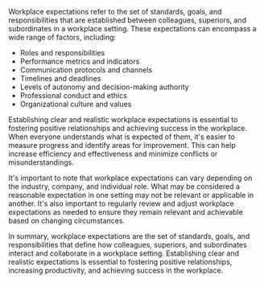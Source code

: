 
Workplace expectations refer to the set of standards, goals, and responsibilities that are established between colleagues, superiors, and subordinates in a workplace setting. These expectations can encompass a wide range of factors, including:

* Roles and responsibilities
* Performance metrics and indicators
* Communication protocols and channels
* Timelines and deadlines
* Levels of autonomy and decision-making authority
* Professional conduct and ethics
* Organizational culture and values

Establishing clear and realistic workplace expectations is essential to fostering positive relationships and achieving success in the workplace. When everyone understands what is expected of them, it's easier to measure progress and identify areas for improvement. This can help increase efficiency and effectiveness and minimize conflicts or misunderstandings.

It's important to note that workplace expectations can vary depending on the industry, company, and individual role. What may be considered a reasonable expectation in one setting may not be relevant or applicable in another. It's also important to regularly review and adjust workplace expectations as needed to ensure they remain relevant and achievable based on changing circumstances.

In summary, workplace expectations are the set of standards, goals, and responsibilities that define how colleagues, superiors, and subordinates interact and collaborate in a workplace setting. Establishing clear and realistic expectations is essential to fostering positive relationships, increasing productivity, and achieving success in the workplace.
